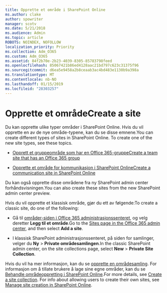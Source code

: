 ```yaml
---
title: Opprette et område i SharePoint Online
ms.author: clake
author: spowriter
manager: scotv
ms.date: 5/21/2018
ms.audience: Admin
ms.topic: article
ROBOTS: NOINDEX, NOFOLLOW
localization_priority: Priority
ms.collection: Adm_O365
ms.custom: Adm_O365
ms.assetid: 84f2b70e-2b23-4039-8305-85783798feed
ms.openlocfilehash: 85067421b86ed4128aac21bd797c623c31375f96
ms.sourcegitcommit: d6ea5e9458a2b8ceaab3ac4bd483e1130b9a398a
ms.translationtype: MT
ms.contentlocale: nb-NO
ms.lasthandoff: 01/15/2019
ms.locfileid: "28303257"
---
```

# <a name="create-a-site"></a><span data-ttu-id="ae55e-102">Opprette et område</span><span class="sxs-lookup"><span data-stu-id="ae55e-102">Create a site</span></span>

<span data-ttu-id="ae55e-p101">Du kan opprette ulike typer områder i SharePoint Online. Hvis du vil opprette en av de nye område-typene, kan du se disse emnene.</span><span class="sxs-lookup"><span data-stu-id="ae55e-p101">You can create different types of sites in SharePoint Online. To create one of the new site types, see these topics.</span></span>
  
- [<span data-ttu-id="ae55e-105">Opprett et gruppeområde som har en Office 365-gruppe</span><span class="sxs-lookup"><span data-stu-id="ae55e-105">Create a team site that has an Office 365 group</span></span>](https://go.microsoft.com/fwlink/?linkid=866292)
    
- [<span data-ttu-id="ae55e-106">Opprette et område for kommunikasjon i SharePoint Online</span><span class="sxs-lookup"><span data-stu-id="ae55e-106">Create a communication site in SharePoint Online</span></span>](https://go.microsoft.com/fwlink/?linkid=866294)
    
<span data-ttu-id="ae55e-107">Du kan også opprette disse områdene fra ny SharePoint admin center forhåndsvisningen.</span><span class="sxs-lookup"><span data-stu-id="ae55e-107">You can also create these sites from the new SharePoint admin center preview.</span></span>
  
<span data-ttu-id="ae55e-108">Hvis du vil opprette et klassisk område, gjør du ett av følgende:</span><span class="sxs-lookup"><span data-stu-id="ae55e-108">To create a classic site, do one of the following:</span></span>
  
- <span data-ttu-id="ae55e-109">Gå til [områder-siden i Office 365 administrasjonssenteret](https://portal.office.com/adminportal/home#/SitesList), og velg deretter **Legg til et område**.</span><span class="sxs-lookup"><span data-stu-id="ae55e-109">Go to the [Sites page in the Office 365 admin center](https://portal.office.com/adminportal/home#/SitesList), and then select **Add a site**.</span></span>
    
- <span data-ttu-id="ae55e-110">I klassisk SharePoint administrasjonssenteret, på siden for samlinger, velger du **Ny** \> **Private områdesamlingen**.</span><span class="sxs-lookup"><span data-stu-id="ae55e-110">In the classic SharePoint admin center, on the site collections page, select **New** \> **Private Site Collection**.</span></span>
    
<span data-ttu-id="ae55e-p102">Hvis du vil ha mer informasjon, kan du se [opprette en områdesamling](https://go.microsoft.com/fwlink/?linkid=866295). For informasjon om å tillate brukere å lage sine egne områder, kan du se [Behandle områdeoppretting i SharePoint Online](https://go.microsoft.com/fwlink/?linkid=866296).</span><span class="sxs-lookup"><span data-stu-id="ae55e-p102">For more details, see [Create a site collection](https://go.microsoft.com/fwlink/?linkid=866295). For info about allowing users to create their own sites, see [Manage site creation in SharePoint Online](https://go.microsoft.com/fwlink/?linkid=866296).</span></span>
  

